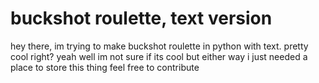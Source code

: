 # buckshot roulette, text version
hey there, im trying to make buckshot roulette in python with text. pretty cool right?
yeah well im not sure if its cool but either way i just needed a place to store this thing
feel free to contribute
